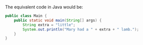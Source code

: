 The equivalent code in Java would be:

```java
public class Main {
    public static void main(String[] args) {
        String extra = "little";
        System.out.println("Mary had a " + extra + " lamb.");
    }
}
```
